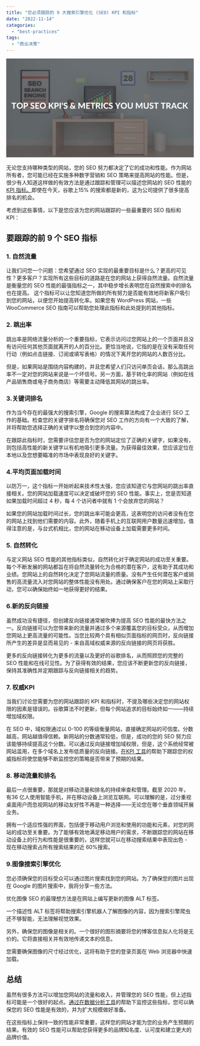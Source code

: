 ```yaml
---
title: "您必须跟踪的 9 大搜索引擎优化 (SEO) KPI 和指标"
date: "2022-11-14"
categories: 
  - "best-practices"
tags: 
  - "商业决策"
---
```


![blob.png](images/1668412891-blob-png.png)

无论您支持哪种类型的网站，您的 SEO 努力都决定了它的成功和性能。作为网站所有者，您可能已经在实施多种数字营销和 SEO 策略来提高网站的性能。但是，很少有人知道这样做的有效方法是通过跟踪和管理可以描述您网站的 SEO 性能的[KPI 指标。](https://www.datafocus.ai/infos/kpi-examples-and-templates)即使在今天，谷歌上15% 的搜索都是新的，这为公司提供了很多提高排名的机会。

考虑到这些事情，以下是您应该为您的网站跟踪的一些最重要的 SEO 指标和 KPI：

## 要跟踪的前 9 个 SEO 指标

### 1\. 自然流量

让我们问您一个问题：您希望通过 SEO 实现的最重要目标是什么？更高的可见性？更多客户？实现所有这些目标的道路是在您的网站上获得自然流量。自然流量是衡量您的 SEO 性能的最强指标之一，其中稳步增长表明您在自然搜索中的排名也在提高。 这个指标可以让您知道您所做的所有努力是否能有效地将新客户吸引到您的网站，以便您开始提高转化率。如果您有 WordPress 网站，一些WooCommerce SEO 指南可以帮助您处理此指标和此处提到的其他指标。

### 2\. 跳出率

跳出率是网络流量分析的一个重要指标，它表示访问过您网站上的一个页面并且没有访问任何其他页面就离开的人的百分比。更恰当地说，它指的是在没有采取任何行动（例如点击链接、订阅或填写表格）的情况下离开您的网站的人数百分比。

但是，如果网站是围绕内容构建的，并且您希望人们只访问单页会话，那么高跳出率不一定对您的网站来说是一个坏信号。另一方面，基于转化率的网站（例如在线产品销售商或电子商务商店）等需要主动降低其网站的跳出率。

### 3.关键词排名

作为当今存在的最强大的搜索引擎，Google 的搜索算法构成了企业进行 SEO 工作的基础。检查您的关键字排名将确保您对 SEO 工作的方向有一个大致的了解，并将帮助您选择正确的关键字以整合到您的内容中。

在跟踪此指标时，您需要评估您是否为您的网站定位了正确的关键字，如果没有，则包括高性能的新关键字以有机地吸引更多流量。为获得最佳效果，您应该定位在本地以及您想要瞄准的市场中表现良好的关键字。

### 4.平均页面加载时间

以防万一，这个指标一开始听起来技术性太强，您应该知道它与您网站的跳出率直接相关。您的网站加载速度可以决定或破坏您的 SEO 性能。事实上，您是否知道如果加载时间超过 4 秒，每 4 个访问者中就有 1 个会放弃您的网站？

如果您的网站加载时间过长，您的跳出率可能会更高，这表明您的访问者没有在您的网站上找到他们需要的内容。此外，随着手机上的互联网用户数量迅速增加，值得注意的是，与台式机相比，您的网站在移动设备上加载需要更多时间。

### 5\. 自然转化

与定义网站 SEO 性能的其他指标类似，自然转化对于确定网站的成功至关重要。每个不断发展的网站都旨在将自然流量转化为合格的潜在客户，这有助于其成功和业绩。您网站上的自然转化决定了您网站流量的质量。没有产生任何潜在客户或销售的高流量流入对您网站的整体性能没有用处。通过确保客户在您的网站上采取行动，您可以确保始终如一地获得更好的结果。

### 6.新的反向链接

虽然成功没有捷径，但创建反向链接通常被吹捧为提高 SEO 性能的最快方法之一。反向链接可以为您带来新的流量并通过多个来源覆盖您的目标受众，从而增加您网站上更高流量的可能性。当您比较两个具有相似页面指标的网页时，反向链接所产生的差异是显而易见的 - 来自高域权威来源的反向链接的网页将获胜。

更多的反向链接转化为更多的流量以及更好的谷歌排名，从而照顾您的完整的 SEO 性能和在线可见性。为了获得有效的结果，您应该不断更新您的反向链接，保持其准确性并定期跟踪与反向链接相关的趋势。

### 7\. 权威KPI

当我们讨论您需要为您的网站跟踪的 KPI 和指标时，不提及哪些决定您的网站权限的因素是错误的。谷歌算法不时更新，但每个网站追求的目标始终如一——持续增加域权限。

在 SEO 中，域权限通过以 0-100 的等级衡量网站，直接确定网站的可信度。分数越高，网站越值得信赖。新网站的分数通常较低，但是，成功的您的 SEO 努力应该能够持续提高这个分数。可以通过反向链接增加域权限，但是，这个系统经常被网站滥用，在多个域名上发布低质量的反向链接。[在KPI 工具](https://www.datafocus.ai/infos/kpi-reporting)的帮助下跟踪您的权威指标将使您能够不断监控您的策略是否带来了预期的结果。

### 8\. 移动流量和排名

最后一点很重要，那就是对移动流量和排名的持续审查和管理。截至 2020 年，有36 亿人使用智能手机，并在移动设备上浏览互联网。可以理解的是，过分重视桌面用户而忽视网站的移动友好性不再是一种选择——无论您在哪个垂直领域开展业务。

拥有一个适应性强的界面，包括便于移动用户浏览和使用的功能和元素，对您的网站的成功至关重要。为了能够有效地满足移动用户的需求，不断跟踪您的网站在移动设备上的行为和性能是很重要的，这样您就可以在移动搜索结果中表现出色 - 现在移动搜索占所有搜索结果的近 60%搜索。

### 9.图像搜索引擎优化

您必须确保您的目标受众可以通过图片搜索找到您的网站。为了确保您的图片出现在 Google 的图片搜索中，我将分享一些方法。

优化图像 SEO 的最理想方法是在网站上编写更新的图像 ALT 标签。

一个描述性 ALT 标签将帮助搜索引擎机器人了解图像的内容，因为搜索引擎爬虫还不够智能，无法理解视觉效果。

另外，确保您的图像是相关的。一个很好的图形摘要将您的博客信息拟人化将是无价的。它将直接相关并有效地传递文本的信息。

您需要确保图像的尺寸经过优化，这将有助于您的登录页面在 Web 浏览器中快速加载。

## 总结

虽然有很多方法可以增加您网站的流量和收入，并管理您的 SEO 性能，但上述指标可能是一个很好的起点。[通过在数据分析工具](https://www.datafocus.ai/infos/data-analyst-tools-software)的帮助下监控这些指标，您可以确保您的 SEO 性能是有效的，并为扩大规模做好准备。

在这些指标上保持一致的性能非常重要，这样您的网站才能为您的业务产生预期的结果。有效的 SEO 性能可以帮助您获得更多的品牌知名度、认可度和建立更大的品牌价值。
